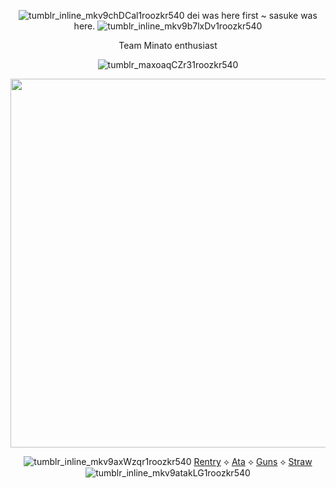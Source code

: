 <div align="center">


![tumblr_inline_mkv9chDCal1roozkr540](https://github.com/user-attachments/assets/27c03a9d-442d-4e60-bc9d-05507d238da8)
 dei was here first ~ sasuke was here. ![tumblr_inline_mkv9b7lxDv1roozkr540](https://github.com/user-attachments/assets/0f41b625-541d-427f-8dd5-2035d4c6a041)


Team Minato enthusiast 

![tumblr_maxoaqCZr31roozkr540](https://github.com/user-attachments/assets/97c65ca0-94e7-466a-80a3-a9dbddc3e6fa)

<p align="center"> <img width="590" src="https://github.com/user-attachments/assets/b7ff576b-891a-46a6-a5df-cb4984049ff4"/>


![tumblr_inline_mkv9axWzqr1roozkr540](https://github.com/user-attachments/assets/f110a21c-7f24-4637-a1f1-aa44a717b9f7)
[Rentry](https://rentry.co/obitouchiha) ⟡ [Ata](https://obito.atabook.org/) ⟡ [Guns](https://guns.lol/derealization) ⟡ [Straw](https://obiito.straw.page/)![tumblr_inline_mkv9atakLG1roozkr540](https://github.com/user-attachments/assets/46286824-fb6e-4131-9f96-819406c03a0a)



